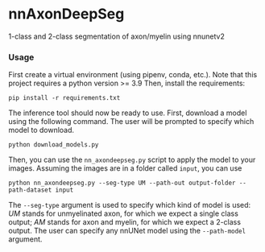 # nnAxonDeepSeg
1-class and 2-class segmentation of axon/myelin using nnunetv2 

### Usage
First create a virtual environment (using pipenv, conda, etc.). Note that this project requires a python version >= 3.9 Then, install the requirements:
```
pip install -r requirements.txt
```

The inference tool should now be ready to use. First, download a model using the following command. The user will be prompted to specify which model to download.
```
python download_models.py
```

Then, you can use the `nn_axondeepseg.py` script to apply the model to your images. Assuming the images are in a folder called `input`, you can use 
```
python nn_axondeepseg.py --seg-type UM --path-out output-folder --path-dataset input
```
The `--seg-type` argument is used to specify which kind of model is used: *UM* stands for unmyelinated axon, for which we expect a single class output; *AM* stands for axon and myelin, for which we expect a 2-class output. The user can specify any nnUNet model using the `--path-model` argument.
